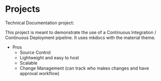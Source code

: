 # Projects

Technical Documentation project:

This project is meant to demonstrate the use of a Continuous Integration / Continuous Deployment pipeline. It uses mkdocs with the material theme.


- Pros
	* Source Control
	* Lightweight and easy to host
	* Scalable
	* Change Management (can track who makes changes and have approval workflow)

